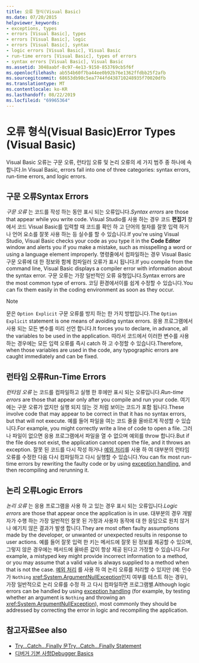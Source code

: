 ```yaml
---
title: 오류 형식(Visual Basic)
ms.date: 07/20/2015
helpviewer_keywords:
- exceptions, types
- errors [Visual Basic], types
- errors [Visual Basic], logic
- errors [Visual Basic], syntax
- logic errors [Visual Basic], Visual Basic
- run-time errors [Visual Basic], types of errors
- syntax errors [Visual Basic], Visual Basic
ms.assetid: 3048aabf-8c97-4e13-9150-853769cb5f6f
ms.openlocfilehash: ab554b60f7ba44ee0b92b76e1362ffdbb25f2afb
ms.sourcegitcommit: 68653db98c5ea7744fd438710248935f70020dfb
ms.translationtype: MT
ms.contentlocale: ko-KR
ms.lasthandoff: 08/22/2019
ms.locfileid: "69965364"
---
```

# <a name="error-types-visual-basic"></a><span data-ttu-id="a9413-102">오류 형식(Visual Basic)</span><span class="sxs-lookup"><span data-stu-id="a9413-102">Error Types (Visual Basic)</span></span>
<span data-ttu-id="a9413-103">Visual Basic 오류는 구문 오류, 런타임 오류 및 논리 오류의 세 가지 범주 중 하나에 속합니다.</span><span class="sxs-lookup"><span data-stu-id="a9413-103">In Visual Basic, errors fall into one of three categories: syntax errors, run-time errors, and logic errors.</span></span>

## <a name="syntax-errors"></a><span data-ttu-id="a9413-104">구문 오류</span><span class="sxs-lookup"><span data-stu-id="a9413-104">Syntax Errors</span></span>
 <span data-ttu-id="a9413-105">*구문 오류* 는 코드를 작성 하는 동안 표시 되는 오류입니다.</span><span class="sxs-lookup"><span data-stu-id="a9413-105">*Syntax errors* are those that appear while you write code.</span></span> <span data-ttu-id="a9413-106">Visual Studio를 사용 하는 경우 코드 **편집기** 창에서 코드 Visual Basic를 입력할 때 코드를 확인 하 고 단어의 철자를 잘못 입력 하거나 언어 요소를 잘못 사용 하는 등 실수를 할 수 있습니다.</span><span class="sxs-lookup"><span data-stu-id="a9413-106">If you're using Visual Studio, Visual Basic checks your code as you type it in the **Code Editor** window and alerts you if you make a mistake, such as misspelling a word or using a language element improperly.</span></span> <span data-ttu-id="a9413-107">명령줄에서 컴파일하는 경우 Visual Basic 구문 오류에 대 한 정보와 함께 컴파일러 오류가 표시 됩니다.</span><span class="sxs-lookup"><span data-stu-id="a9413-107">If you compile from the command line, Visual Basic displays a compiler error with information about the syntax error.</span></span> <span data-ttu-id="a9413-108">구문 오류는 가장 일반적인 오류 유형입니다.</span><span class="sxs-lookup"><span data-stu-id="a9413-108">Syntax errors are the most common type of errors.</span></span> <span data-ttu-id="a9413-109">코딩 환경에서이를 쉽게 수정할 수 있습니다.</span><span class="sxs-lookup"><span data-stu-id="a9413-109">You can fix them easily in the coding environment as soon as they occur.</span></span>

> [!NOTE]
> <span data-ttu-id="a9413-110">문은 `Option Explicit` 구문 오류를 방지 하는 한 가지 방법입니다.</span><span class="sxs-lookup"><span data-stu-id="a9413-110">The `Option Explicit` statement is one means of avoiding syntax errors.</span></span> <span data-ttu-id="a9413-111">응용 프로그램에서 사용 되는 모든 변수를 미리 선언 합니다.</span><span class="sxs-lookup"><span data-stu-id="a9413-111">It forces you to declare, in advance, all the variables to be used in the application.</span></span> <span data-ttu-id="a9413-112">따라서 코드에서 이러한 변수를 사용 하는 경우에는 모든 입력 오류를 즉시 catch 하 고 수정할 수 있습니다.</span><span class="sxs-lookup"><span data-stu-id="a9413-112">Therefore, when those variables are used in the code, any typographic errors are caught immediately and can be fixed.</span></span>

## <a name="run-time-errors"></a><span data-ttu-id="a9413-113">런타임 오류</span><span class="sxs-lookup"><span data-stu-id="a9413-113">Run-Time Errors</span></span>
 <span data-ttu-id="a9413-114">*런타임 오류* 는 코드를 컴파일하고 실행 한 후에만 표시 되는 오류입니다.</span><span class="sxs-lookup"><span data-stu-id="a9413-114">*Run-time errors* are those that appear only after you compile and run your code.</span></span> <span data-ttu-id="a9413-115">여기에는 구문 오류가 없지만 실행 되지 않는 것 처럼 보이는 코드가 포함 됩니다.</span><span class="sxs-lookup"><span data-stu-id="a9413-115">These involve code that may appear to be correct in that it has no syntax errors, but that will not execute.</span></span> <span data-ttu-id="a9413-116">예를 들어 파일을 여는 코드 줄을 올바르게 작성할 수 있습니다.</span><span class="sxs-lookup"><span data-stu-id="a9413-116">For example, you might correctly write a line of code to open a file.</span></span> <span data-ttu-id="a9413-117">그러나 파일이 없으면 응용 프로그램에서 파일을 열 수 없으며 예외를 throw 합니다.</span><span class="sxs-lookup"><span data-stu-id="a9413-117">But if the file does not exist, the application cannot open the file, and it throws an exception.</span></span> <span data-ttu-id="a9413-118">잘못 된 코드를 다시 작성 하거나 [예외 처리](../../language-reference/statements/try-catch-finally-statement.md)를 사용 하 여 대부분의 런타임 오류를 수정한 다음 다시 컴파일하고 다시 실행할 수 있습니다.</span><span class="sxs-lookup"><span data-stu-id="a9413-118">You can fix most run-time errors by rewriting the faulty code or by using [exception handling](../../language-reference/statements/try-catch-finally-statement.md), and then recompiling and rerunning it.</span></span>
  
## <a name="logic-errors"></a><span data-ttu-id="a9413-119">논리 오류</span><span class="sxs-lookup"><span data-stu-id="a9413-119">Logic Errors</span></span>
 <span data-ttu-id="a9413-120">*논리 오류* 는 응용 프로그램을 사용 하 고 있는 경우 표시 되는 오류입니다.</span><span class="sxs-lookup"><span data-stu-id="a9413-120">*Logic errors* are those that appear once the application is in use.</span></span> <span data-ttu-id="a9413-121">대부분의 경우 개발자가 수행 하는 가장 일반적인 잘못 된 가정과 사용자 동작에 대 한 응답으로 원치 않거나 예기치 않은 결과가 발생 합니다.</span><span class="sxs-lookup"><span data-stu-id="a9413-121">They are most often faulty assumptions made by the developer, or unwanted or unexpected results in response to user actions.</span></span> <span data-ttu-id="a9413-122">예를 들어 잘못 입력 한 키는 메서드에 잘못 된 정보를 제공할 수 있으며, 그렇지 않은 경우에는 메서드에 올바른 값이 항상 제공 된다고 가정할 수 있습니다.</span><span class="sxs-lookup"><span data-stu-id="a9413-122">For example, a mistyped key might provide incorrect information to a method, or you may assume that a valid value is always supplied to a method when that is not the case.</span></span> <span data-ttu-id="a9413-123">[예외 처리](../../language-reference/statements/try-catch-finally-statement.md) 를 사용 하 여 논리 오류를 처리할 수 있지만 (예: 인수가 `Nothing` <xref:System.ArgumentNullException>인지 여부를 테스트 하는 경우), 가장 일반적으로 논리 오류를 수정 하 고 다시 컴파일하면 프로그램별.</span><span class="sxs-lookup"><span data-stu-id="a9413-123">Although logic errors can be handled by using [exception handling](../../language-reference/statements/try-catch-finally-statement.md) (for example, by testing whether an argument is `Nothing` and throwing an <xref:System.ArgumentNullException>), most commonly they should be addressed by correcting the error in logic and recompiling the application.</span></span>

## <a name="see-also"></a><span data-ttu-id="a9413-124">참고자료</span><span class="sxs-lookup"><span data-stu-id="a9413-124">See also</span></span>

- [<span data-ttu-id="a9413-125">Try...Catch...Finally 문</span><span class="sxs-lookup"><span data-stu-id="a9413-125">Try...Catch...Finally Statement</span></span>](../../../visual-basic/language-reference/statements/try-catch-finally-statement.md)
- [<span data-ttu-id="a9413-126">디버거 기본 사항</span><span class="sxs-lookup"><span data-stu-id="a9413-126">Debugger Basics</span></span>](/visualstudio/debugger/debugger-basics)
